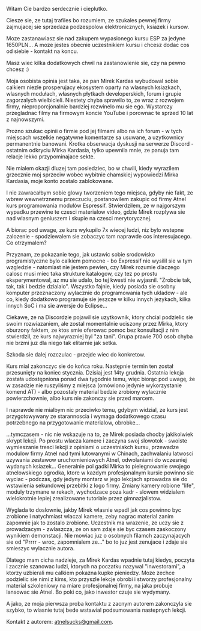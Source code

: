 Witam Cie bardzo serdecznie i cieplutko.

Ciesze sie, ze tutaj trafiles bo rozumiem, ze szukales pewnej firmy zajmujacej sie sprzedaza podzespolow elektronicznych, ksiazek i kursow.

Moze zastanawiasz sie nad zakupem wypasionego kursu ESP za jedyne 1650PLN... A moze jestes obecnie uczestnikiem kursu i chcesz dodac cos od siebie - kontakt na koncu.

Masz wiec kilka dodatkowych chwil na zastanowienie sie, czy na pewno chcesz :)

Moja osobista opinia jest taka, ze pan Mirek Kardas wybudowal sobie calkiem niezle prosperujacy ekosystem oparty na wlasnych ksiazkach, wlasnych modułach, własnych płytkach developerskich, forum i grupie zagorzalych wielbicieli. Niestety chyba sprawilo to, ze wraz z rozwojem firmy, nieproporcjonalnie bardziej rozwinelo mu sie ego. Wystarczy przegladnac filmy na firmowym koncie YouTube i porownac te sprzed 10 lat z najnowszymi. 

Prozno szukac opinii o firmie pod jej filmami albo na ich forum - w tych miejscach wszelkie negatywne komentarze sa usuwane, a uzytkownicy permanentnie banowani. Krotka obserwacja dyskusji na serwerze Discord - ostatnim odkryciu Mirka Kardasia, tylko upewnila mnie, ze panuja tam relacje lekko przypominajace sekte. 

Nie mialem okazji dluzej tam posiedziec, bo w chwili, kiedy wyrazilem grzecznie moj sprzeciw wobec wybitnie chamskiej wypowiedzi Mirka Kardasia, moje konto zostalo zablokowane.

I nie zawracałbym sobie glowy tworzeniem tego miejsca, gdyby nie fakt, ze wbrew wewnetrznemu przeczuciu, postanowilem zakupic od firmy Atnel kurs programowania modułów Espressif. Stwierdzilem, ze w najgorszym wypadku przewine te czesci materialow video, gdzie Mirek rozplywa sie nad wlasnym geniuszem i skupie na czesci merytorycznej. 

A biorac pod uwage, ze kurs wykupilo 7x wiecej ludzi, niz bylo wstepne zalozenie - spodziewalem sie zobaczyc tam naprawde cos interesujacego. Co otrzymalem?

Przyznam, ze pokazanie tego, jak ustawic sobie srodowisko programistyczne bylo calkiem pomocne - bo Expressif nie wysilil sie w tym wzgledzie - natomiast nie jestem pewien, czy Mirek rozumie dlaczego calosc musi miec taka strukture katalogow, czy tez po prostu eksperymentowal, az mu sie udalo, bo tej kwesti nie wyjasnil. "Zrobcie tak, tak, tak i bedzie dzialalo". Wszystko fajnie, kiedy posiada sie osobny komputer przeznaczony wylacznie do programowania tych ukladow - ale co, kiedy dodatkowo programuje sie jeszcze w kilku innych jezykach, kilka innych SoC i ma sie awersje do Eclipse...

Ciekawe, ze na Discordzie pojawil sie uzytkownik, ktory chcial podzielic sie swoim rozwiazaniem, ale zostal momentalnie uciszony przez Mirka, ktory oburzony faktem, ze ktos smie oferowac pomoc bez konsultacji z nim stwierdzil, ze kurs najwyrazniej byl "za tani". Grupa prawie 700 osob chyba nie brzmi juz dla niego tak elitarnie jak setka. 

Szkoda sie dalej rozczulac - przejde wiec do konkretow.

Kurs mial zakonczyc sie do końca roku. Następnie termin ten został przesunięty na koniec stycznia.
Dzisiaj jest 14ty grudnia. Ostatnia lekcja została udostępniona ponad dwa tygodnie temu, więc biorąc pod uwagę, że w zasadzie nie ruszyliśmy z miejsca (omówiono jedynie wykorzystanie komend AT) - albo pozostaly material bedzie zrobiony wylacznie powierzchownie, albo kurs nie zakonczy sie przed marcem. 

I naprawde nie mialbym nic przeciwko temu, gdybym widzial, ze kurs jest przygotowywany ze starannoscia i wymaga dodatkowego czasu potrzebnego na przygotowanie materialow, obrobke...

...tymczasem - nic nie wskazuje na to, ze Mirek posiada chocby jakikolwiek skrypt lekcji. Po prostu wlacza kamere i zaczyna swoj slowotok - swoiste wymieszanie tresci lekcji z opiniami o uczestniakch kursu, przewadze modulow firmy Atnel nad tymi lutowanymi w Chinach, zachwalaniu latwosci uzywania zestawow uruchomieniowych Atnel, odwolaniami do wczesniej wydanych ksiazek... Generalnie pol gadki Mirka to pielegnowanie swojego atnelowskiego ogrodka, ktore w kazdym profesjonalnym kursie powinno sie wyciac - podczas, gdy jedyny montarz w jego lekcjach sprowadza sie do wstawienia sekundowej przebitki z logo firmy. Zmiany kamery robione "life", moduly trzymane w rekach, wychodzace poza kadr - slowem widzialem wielokrotnie lepiej zrealizowane tutoriale przez gimnazjalistow. 

Wyglada to doslownie, jakby Mirek wlasnie wpadl jak cos powinno byc zrobione i natychmiast wlaczal kamere, zeby nagrac material zanim zapomnie jak to zostalo zrobione. Uczestnik ma wrazenie, ze uczy sie z prowadzacym - zwlaszcza, ze on sam zdaje sie byc czasem zaskoczony wynikiem demonstacji. Nie mowiac juz o osobnych filamch zaczynajacych sie od "Prrrr - wroc, zapomnialem ze..." bo to juz jest zenujace i zdaje sie smieszyc wylacznie autora. 

Dlatego mam cicha nadzieje, za Mirek Kardas wpadnie tutaj kiedys, poczyta i zacznie szanowac ludzi, ktorych na poczatku nazywal "inwestorami", a ktorzy uzbierali mu calkiem pokazna kupke pieniedzy. Moze zechce podzielic sie nimi z kims, kto przyszle lekcje obrobi i stworzy profesjonalny material szkoleniowy na miare profesjonalnej firmy, na jaka probuje lansowac sie Atnel. Bo poki co, jako inwestor czuje sie wydymany.

A jako, ze moja pierwsza proba kontaktu z zacnym autorem zakonczyla sie szybko, to wlasnie tutaj bede wstawial podsumowania nastepnych lekcji. 

Kontakt z autorem: atnelsucks@gmail.com. 
